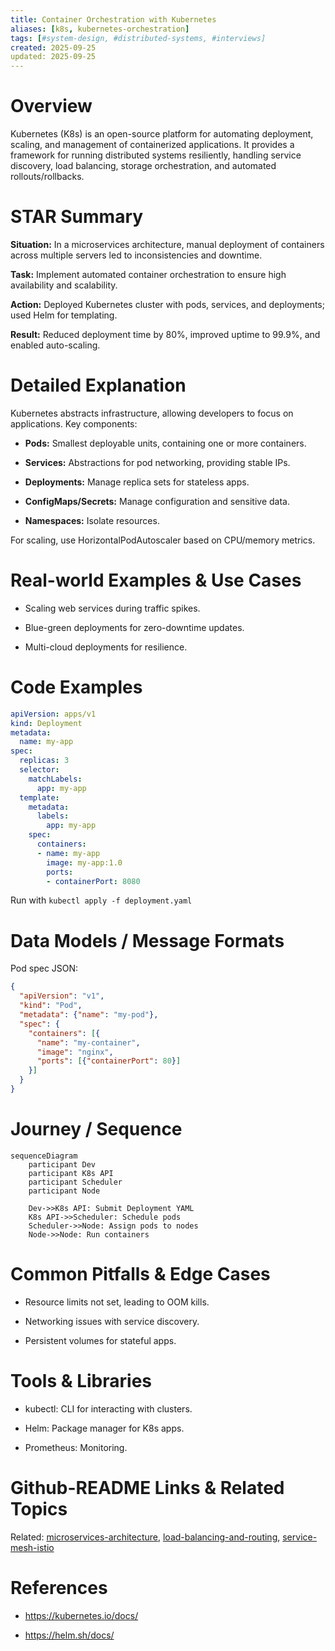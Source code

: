 ```yaml
---
title: Container Orchestration with Kubernetes
aliases: [k8s, kubernetes-orchestration]
tags: [#system-design, #distributed-systems, #interviews]
created: 2025-09-25
updated: 2025-09-25
---
```


# Overview

Kubernetes (K8s) is an open-source platform for automating deployment, scaling, and management of containerized applications. It provides a framework for running distributed systems resiliently, handling service discovery, load balancing, storage orchestration, and automated rollouts/rollbacks.

# STAR Summary

**Situation:** In a microservices architecture, manual deployment of containers across multiple servers led to inconsistencies and downtime.

**Task:** Implement automated container orchestration to ensure high availability and scalability.

**Action:** Deployed Kubernetes cluster with pods, services, and deployments; used Helm for templating.

**Result:** Reduced deployment time by 80%, improved uptime to 99.9%, and enabled auto-scaling.

# Detailed Explanation

Kubernetes abstracts infrastructure, allowing developers to focus on applications. Key components:

- **Pods:** Smallest deployable units, containing one or more containers.

- **Services:** Abstractions for pod networking, providing stable IPs.

- **Deployments:** Manage replica sets for stateless apps.

- **ConfigMaps/Secrets:** Manage configuration and sensitive data.

- **Namespaces:** Isolate resources.

For scaling, use HorizontalPodAutoscaler based on CPU/memory metrics.

# Real-world Examples & Use Cases

- Scaling web services during traffic spikes.

- Blue-green deployments for zero-downtime updates.

- Multi-cloud deployments for resilience.

# Code Examples

```yaml
apiVersion: apps/v1
kind: Deployment
metadata:
  name: my-app
spec:
  replicas: 3
  selector:
    matchLabels:
      app: my-app
  template:
    metadata:
      labels:
        app: my-app
    spec:
      containers:
      - name: my-app
        image: my-app:1.0
        ports:
        - containerPort: 8080
```

Run with `kubectl apply -f deployment.yaml`

# Data Models / Message Formats

Pod spec JSON:

```json
{
  "apiVersion": "v1",
  "kind": "Pod",
  "metadata": {"name": "my-pod"},
  "spec": {
    "containers": [{
      "name": "my-container",
      "image": "nginx",
      "ports": [{"containerPort": 80}]
    }]
  }
}
```

# Journey / Sequence

```mermaid
sequenceDiagram
    participant Dev
    participant K8s API
    participant Scheduler
    participant Node

    Dev->>K8s API: Submit Deployment YAML
    K8s API->>Scheduler: Schedule pods
    Scheduler->>Node: Assign pods to nodes
    Node->>Node: Run containers
```

# Common Pitfalls & Edge Cases

- Resource limits not set, leading to OOM kills.

- Networking issues with service discovery.

- Persistent volumes for stateful apps.

# Tools & Libraries

- kubectl: CLI for interacting with clusters.

- Helm: Package manager for K8s apps.

- Prometheus: Monitoring.

# Github-README Links & Related Topics

Related: [microservices-architecture](../microservices-architecture/), [load-balancing-and-routing](../load-balancing-and-routing/), [service-mesh-istio](../service-mesh-istio/)

# References

- https://kubernetes.io/docs/

- https://helm.sh/docs/